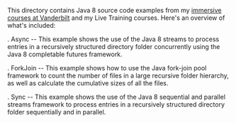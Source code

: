 This directory contains Java 8 source code examples from my [immersive
courses at
Vanderbilt](http://www.dre.vanderbilt.edu/~schmidt/courses.html) and
my Live Training courses.  Here's an overview of what's included:

. Async -- This example shows the use of the Java 8 streams to process
  entries in a recursively structured directory folder concurrently
  using the Java 8 completable futures framework.

. ForkJoin -- This example shows how to use the Java fork-join pool
  framework to count the number of files in a large recursive folder
  hierarchy, as well as calculate the cumulative sizes of all the
  files.

. Sync -- This example shows the use of the Java 8 sequential and
  parallel streams framework to process entries in a recursively
  structured directory folder sequentially and in parallel.


